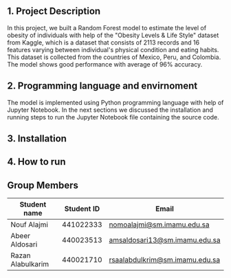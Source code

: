 ## 1. Project Description
In this project, we built a Random Forest model to estimate the level of obesity of individuals with help of the "Obesity Levels & Life Style" dataset from Kaggle, which is a dataset that consists of 2113 records and 16 features varying between individual's physical condition and eating habits. This dataset is collected from the countries of Mexico, Peru, and Colombia. The model shows good performance with average of 96% accuracy.
## 2. Programming language and envirnoment
The model is implemented using Python programming language with help of Jupyter Notebook. In the next sections we discussed the installation and running steps to run the Jupyter Notebook file containing the source code.
## 3. Installation

## 4. How to run

## Group Members

| Student name | Student ID | Email |
| ------------- | ------------- | ------------- |
| Nouf Alajmi  | 441022333  | nomoalajmi@sm.imamu.edu.sa |
| Abeer Aldosari  | 440023513  | amsaldosari13@sm.imamu.edu.sa |
| Razan Alabulkarim | 440021710 | rsaalabdulkrim@sm.imamu.edu.sa |
